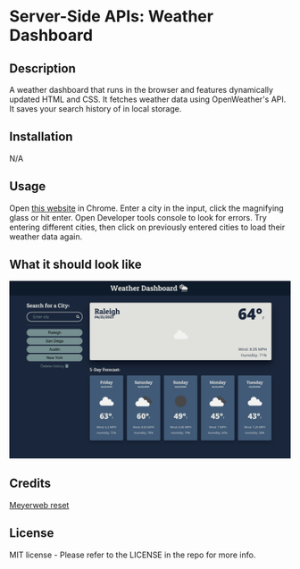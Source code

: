 # Server-Side APIs: Weather Dashboard
## Description
A weather dashboard that runs in the browser and features dynamically updated HTML and CSS. It fetches weather data using OpenWeather's API. It saves your search history of in local storage.
## Installation
N/A
## Usage
Open [this website](https://skywalkah.github.io/work-day-scheduller/) in Chrome. Enter a city in the input, click the magnifying glass or hit enter. Open Developer tools console to look for errors. Try entering different cities, then click on previously entered cities to load their weather data again.
## What it should look like
![A screenshot of the desktop view](./assets/images/Weather-Dashboard.png)
## Credits
[Meyerweb reset](https://meyerweb.com/eric/tools/css/reset/)

## License
MIT license - Please refer to the LICENSE in the repo for more info.
